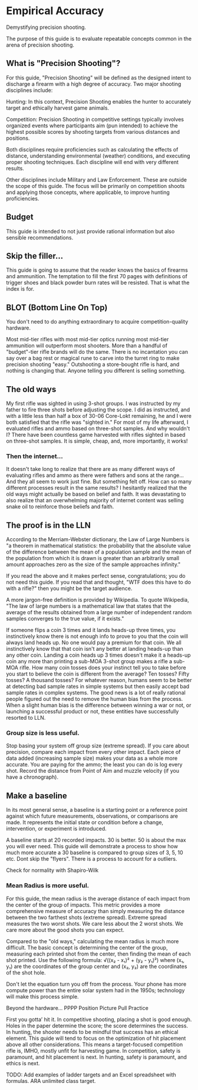 # Empirical Accuracy
Demystifying precision shooting.

The purpose of this guide is to evaluate repeatable concepts common in the arena of precision shooting.

## What is "Precision Shooting"?
For this guide, "Precision Shooting" will be defined as the designed intent to discharge a firearm with a high degree of accuracy. Two major shooting disciplines include:

Hunting: In this context, Precision Shooting enables the hunter to accurately target and ethically harvest game animals.

Competition: Precision Shooting in competitive settings typically involves organized events where participants aim (pun intended) to achieve the highest possible scores by shooting targets from various distances and positions.

Both disciplines require proficiencies such as calculating the effects of distance, understanding environmental (weather) conditions, and executing proper shooting techniques. Each discipline will end with very different results.

Other disciplines include Military and Law Enforcement. These are outside the scope of this guide. The focus will be primarily on competition shoots and applying those concepts, where applicable, to improve hunting proficiencies.

## Budget
This guide is intended to not just provide rational information but also sensible recommendations.

## Skip the filler...
This guide is going to assume that the reader knows the basics of firearms and ammunition. The temptation to fill the first 70 pages with definitions of trigger shoes and black powder burn rates will be resisted. That is what the index is for.

## BLOT (Bottom Line On Top)
You don't need to do anything extraordinary to acquire competition-quality hardware.

Most mid-tier rifles with most mid-tier optics running most mid-tier ammunition will outperform most shooters. More than a handful of "budget"-tier rifle brands will do the same. There is no incantation you can say over a bag rest or magical rune to carve into the turret ring to make precision shooting "easy." Outshooting a store-bought rifle is hard, and nothing is changing that. Anyone telling you different is selling something.

## The old ways
My first rifle was sighted in using 3-shot groups. I was instructed by my father to fire three shots before adjusting the scope. I did as instructed, and with a little less than half a box of 30-06 Core-Lokt remaining, he and I were both satisfied that the rifle was "sighted in." For most of my life afterward, I evaluated rifles and ammo based on three-shot samples. And why wouldn't I? There have been countless game harvested with rifles sighted in based on three-shot samples. It is simple, cheap, and, more importantly, it works!

### Then the internet...
It doesn't take long to realize that there are as many different ways of evaluating rifles and ammo as there were fathers and sons at the range... And they all seem to work just fine. But something felt off. How can so many different processes result in the same results? I hesitantly realized that the old ways might actually be based on belief and faith. It was devastating to also realize that an overwhelming majority of internet content was selling snake oil to reinforce those beliefs and faith.

## The proof is in the LLN
According to the Merriam-Webster dictionary, the Law of Large Numbers is "a theorem in mathematical statistics: the probability that the absolute value of the difference between the mean of a population sample and the mean of the population from which it is drawn is greater than an arbitrarily small amount approaches zero as the size of the sample approaches infinity."

If you read the above and it makes perfect sense, congratulations; you do not need this guide. If you read that and thought, "WTF does this have to do with a rifle?" then you might be the target audience.

A more jargon-free definition is provided by Wikipedia. To quote Wikipedia, "The law of large numbers is a mathematical law that states that the average of the results obtained from a large number of independent random samples converges to the true value, if it exists."

If someone flips a coin 3 times and it lands heads-up three times, you instinctively know there is not enough info to prove to you that the coin will always land heads up. No one would pay a premium for that coin. We all instinctively know that that coin isn't any better at landing heads-up than any other coin. Landing a coin heads up 3 times doesn't make it a heads-up coin any more than printing a sub-MOA 3-shot group makes a rifle a sub-MOA rifle. How many coin tosses does your instinct tell you to take before you start to believe the coin is different from the average? Ten tosses? Fifty tosses? A thousand tosses? For whatever reason, humans seem to be better at detecting bad sample rates in simple systems but then easily accept bad sample rates in complex systems. The good news is a lot of really rational people figured out the need to remove the human bias from the process. When a slight human bias is the difference between winning a war or not, or launching a successful product or not, these entities have successfully resorted to LLN.

### Group size is less useful.
Stop basing your system off group size (extreme spread). If you care about precision, compare each impact from every other impact. Each piece of data added (increasing sample size) makes your data as a whole more accurate. You are paying for the ammo; the least you can do is log every shot. Record the distance from Point of Aim and muzzle velocity (if you have a chronograph).

## Make a baseline
In its most general sense, a baseline is a starting point or a reference point against which future measurements, observations, or comparisons are made. It represents the initial state or condition before a change, intervention, or experiment is introduced.

A baseline starts at 20 recorded impacts.  30 is better.  50 is about the max you will ever need.  This guide will demonstrate a process to show how much more accurate a 30 baseline is compared to group sizes of 3, 5, 10 etc.  Dont skip the "flyers".  There is a process to account for a outliers.      

Check for normality with Shapiro-Wilk

### Mean Radius is more useful.
For this guide, the mean radius is the average distance of each impact from the center of the group of impacts. This metric provides a more comprehensive measure of accuracy than simply measuring the distance between the two farthest shots (extreme spread). Extreme spread measures the two worst shots.  We care less about the 2 worst shots.  We care more about the good shots you can expect.

Compared to the "old ways," calculating the mean radius is much more difficult. The basic concept is determining the center of the group, measuring each printed shot from the center, then finding the mean of each shot printed. Use the following formula: √((x₂ - x₁)² + (y₂ - y₁)²) where (x₁, y₁) are the coordinates of the group center and (x₂, y₂) are the coordinates of the shot hole.

Don't let the equation turn you off from the process. Your phone has more compute power than the entire solar system had in the 1950s; technology will make this process simple.

Beyond the hardware... PPPP
Position
Picture
Pull
Practice

First you gotta’ hit it.
In competitive shooting, placing a shot is good enough. Holes in the paper determine the score; the score determines the success. In hunting, the shooter needs to be mindful that success has an ethical element. This guide will tend to focus on the optimization of hit placement above all other considerations. This means a target-focused competition rifle is, IMHO, mostly unfit for harvesting game. In competition, safety is paramount, and hit placement is next. In hunting, safety is paramount, and ethics is next.

TODO: Add examples of ladder targets and an Excel spreadsheet with formulas. ARA unlimited class target.


